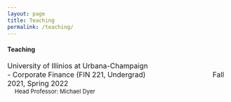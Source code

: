 ```yaml
---
layout: page
title: Teaching
permalink: /teaching/
---
```


#### **Teaching**<br>

<font size="3"> University of Illinios at Urbana-Champaign </font><br>
  <font size="3"> - Corporate Finance (FIN 221, Undergrad) &emsp;&emsp;&emsp;&emsp;&emsp;&emsp;&emsp;&emsp;&emsp; Fall 2021, Spring 2022 </font><br>
  <font size="2">  &emsp; Head Professor: Michael Dyer &emsp;&emsp;&emsp;&emsp;&emsp;&emsp;&emsp;&emsp;&emsp; </font>
  
